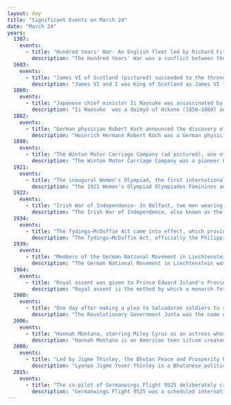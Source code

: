 ```yaml
---
layout: day
title: "Significant Events on March 24"
date: "March 24"
years:
  1387:
    events:
      - title: "Hundred Years' War- An English fleet led by Richard Fitzalan attacked 250–360 French, Flemish and Castilian vessels in the Battle of Margate."
        description: "The Hundred Years' War was a conflict between the kingdoms of England and France and a civil war in France during the Late Middle Ages. It emerged from feudal disputes over the Duchy of Aquitaine and was triggered by a claim to the French throne made by Edward III of England. The war grew into a broader military, economic, and political struggle involving factions from across Western Europe, fuelled by emerging nationalism on both sides. The periodisation of the war typically charts it as taking place over 116 years. However, it was an intermittent conflict which was frequently interrupted by external factors, such as the Black Death, and several years of truces."
  1603:
    events:
      - title: "James VI of Scotland (pictured) succeeded to the thrones of England and Ireland as James I, uniting the realms under a single monarch."
        description: "James VI and I was King of Scotland as James VI from 24 July 1567 and King of England and Ireland as James I from the union of the Scottish and English crowns on 24 March 1603 until his death in 1625. Although he long tried to get both countries to adopt a closer political union, the kingdoms of Scotland and England remained sovereign states, with their own parliaments, judiciaries, and laws, ruled by James in personal union."
  1860:
    events:
      - title: "Japanese chief minister Ii Naosuke was assassinated by rōnin samurai upset with his role in opening Japan to foreign powers."
        description: "Ii Naosuke  was a daimyō of Hikone (1850–1860) and also Tairō of the Tokugawa shogunate, Japan, a position he held from April 23, 1858, until his death, when he was assassinated in the Sakuradamon Incident on March 24, 1860. He is most famous for signing the Harris Treaty with the United States, granting access to ports for trade to American merchants and seamen and extraterritoriality to American citizens. He was also an enthusiastic and accomplished practitioner of the Japanese tea ceremony, in the Sekishūryū style, and his writings include at least two works on the tea ceremony."
  1882:
    events:
      - title: "German physician Robert Koch announced the discovery of Mycobacterium tuberculosis, the pathogen that causes tuberculosis."
        description: "Heinrich Hermann Robert Koch was a German physician and microbiologist. As the discoverer of the specific causative agents of deadly infectious diseases including tuberculosis, cholera and anthrax, he is regarded as one of the main founders of modern bacteriology. As such he is popularly nicknamed the father of microbiology, and as the father of medical bacteriology. His discovery of the anthrax bacterium in 1876 is considered as the birth of modern bacteriology. Koch used his discoveries to establish that germs 'could cause a specific disease' and directly provided proofs for the germ theory of diseases, therefore creating the scientific basis of public health, saving millions of lives. For his life's work Koch is seen as one of the founders of modern medicine."
  1898:
    events:
      - title: "The Winton Motor Carriage Company (ad pictured), one of the first American car companies, sold its first unit."
        description: "The Winton Motor Carriage Company was a pioneer United States automobile manufacturer based in Cleveland, Ohio. Winton was one of the first American companies to sell a motor car. In 1912, Winton became one of the first American manufacturers of diesel engines."
  1921:
    events:
      - title: "The inaugural Women's Olympiad, the first international women's sports event, opened at the International Sporting Club of Monaco in Monte Carlo."
        description: "The 1921 Women's Olympiad Olympiades Féminines and Jeux Olympiques Féminins was the first international women's sports event, a 5-day multi-sport event organised by Alice Milliat and held on 24–31 March 1921 in Monte Carlo at the International Sporting Club of Monaco. The tournament was formally called 1er Meeting International d'Education Physique Féminine de Sports Athlétiques. It was the first of three Women's Olympiads or 'Monte Carlo Games' held annually at the venue, and the forerunner of the quadrennial Women's World Games, organised in 1922–34 by the International Women's Sports Federation founded by Milliat later in 1921."
  1922:
    events:
      - title: "Irish War of Independence- In Belfast, two men wearing police uniforms broke into a house and murdered a Catholic family in what was believed to be a reprisal for the deaths of two policemen the day before."
        description: "The Irish War of Independence, also known as the Anglo-Irish War, was a guerrilla war fought in Ireland from 1919 to 1921 between the Irish Republican Army and British forces- the British Army, along with the quasi-military Royal Irish Constabulary (RIC) and its paramilitary forces the Auxiliaries and Ulster Special Constabulary (USC). It was part of the Irish revolutionary period."
  1934:
    events:
      - title: "The Tydings–McDuffie Act came into effect, which provided for self-government of the Philippines and for Filipino independence from the United States after a period of ten years."
        description: "The Tydings–McDuffie Act, officially the Philippine Independence Act, is an Act of Congress that established the process for the Philippines, then an American territory, to become an independent country after a ten-year transition period. Under the act, the 1935 Constitution of the Philippines was written and the Commonwealth of the Philippines was established, with the first directly elected President of the Philippines. It also established limitations on Filipino immigration to the United States."
  1939:
    events:
      - title: "Members of the German National Movement in Liechtenstein attempted to overthrow the government and provoke Liechtenstein's annexation into Nazi Germany."
        description: "The German National Movement in Liechtenstein was a Nazi party in Liechtenstein that existed between 1938 and 1945."
  1964:
    events:
      - title: "Royal assent was given to Prince Edward Island's Provincial Flag Act, which outlined the design of its provincial flag (pictured)."
        description: "Royal assent is the method by which a monarch formally approves an act of the legislature, either directly or through an official acting on the monarch's behalf. In some jurisdictions, royal assent is equivalent to promulgation, while in others that is a separate step. Under a modern constitutional monarchy, royal assent is considered little more than a formality. Even in nations such as the United Kingdom, Norway, the Netherlands, Liechtenstein and Monaco which still, in theory, permit their monarch to withhold assent to laws, the monarch almost never does so, except in a dire political emergency or on advice of government. While the power to veto by withholding royal assent was once exercised often by European monarchs, such an occurrence has been very rare since the eighteenth century."
  1980:
    events:
      - title: "One day after making a plea to Salvadoran soldiers to stop carrying out the government's repression, Archbishop Óscar Romero was assassinated while celebrating Mass in San Salvador."
        description: "The Revolutionary Government Junta was the name of three consecutive joint civilian-military dictatorships that ruled El Salvador between 15 October 1979 and 2 May 1982."
  2006:
    events:
      - title: "Hannah Montana, starring Miley Cyrus as an actress whose alter ego is the titular character, premiered."
        description: "Hannah Montana is an American teen sitcom created by Michael Poryes, Rich Correll, and Barry O'Brien that aired on Disney Channel for four seasons between March 2006 and January 2011. The series centers on Miley Stewart, a teenage girl living a double life as famous pop singer Hannah Montana, an alter ego she adopted so she could maintain her anonymity and live a normal life as a typical teenager. Episodes deal with Miley's everyday struggles to cope with the social and personal issues of adolescence while maintaining the added complexities of her secret identity, which she sustains by wearing a blonde wig. Miley has strong relationships with her brother Jackson and father Robby Ray, as well as her best friends Lilly Truscott and Oliver Oken, who become aware of her secret. Overarching themes include a focus on family and friendships as well as the importance of music and discovering one's identity."
  2008:
    events:
      - title: "Led by Jigme Thinley, the Bhutan Peace and Prosperity Party won 45 of 47 seats in the country's first National Assembly election."
        description: "Lyonpo Jigme Yoser Thinley is a Bhutanese politician who served as Prime Minister of Bhutan for three nonconsecutive terms, from 20 July 1998 to 9 July 1999, 30 August 2003 to 18 August 2004 and 9 April 2008 to 28 April 2013."
  2015:
    events:
      - title: "The co-pilot of Germanwings Flight 9525 deliberately crashed the aircraft in a mass murder–suicide in the French Alps, killing all 150 people on board."
        description: "Germanwings Flight 9525 was a scheduled international passenger flight from Barcelona–El Prat Airport in Spain to Düsseldorf Airport in Germany. The flight was operated by Germanwings, a low-cost carrier owned by the German airline Lufthansa. On 24 March 2015, the aircraft, an Airbus A320-211, crashed 100 km north-west of Nice in the French Alps, killing all 150 people on board."
---
```

